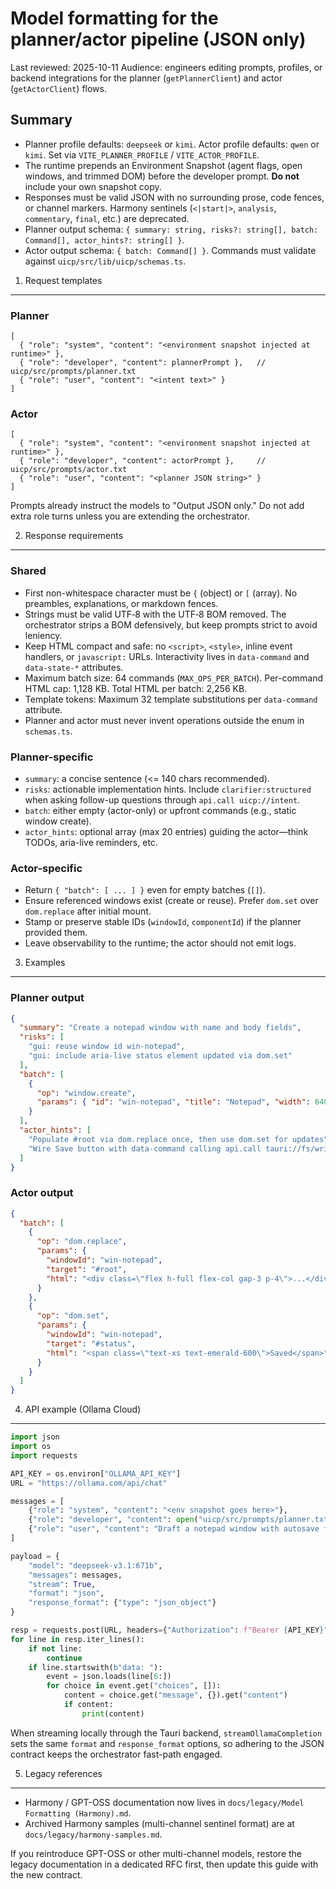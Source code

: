 Model formatting for the planner/actor pipeline (JSON only)
================================================================

Last reviewed: 2025-10-11
Audience: engineers editing prompts, profiles, or backend integrations for the planner (`getPlannerClient`) and actor (`getActorClient`) flows.

Summary
-------
- Planner profile defaults: `deepseek` or `kimi`. Actor profile defaults: `qwen` or `kimi`. Set via `VITE_PLANNER_PROFILE` / `VITE_ACTOR_PROFILE`.
- The runtime prepends an Environment Snapshot (agent flags, open windows, and trimmed DOM) before the developer prompt. **Do not** include your own snapshot copy.
- Responses must be valid JSON with no surrounding prose, code fences, or channel markers. Harmony sentinels (`<|start|>`, `analysis`, `commentary`, `final`, etc.) are deprecated.
- Planner output schema: `{ summary: string, risks?: string[], batch: Command[], actor_hints?: string[] }`.
- Actor output schema: `{ batch: Command[] }`. Commands must validate against `uicp/src/lib/uicp/schemas.ts`.

1. Request templates
--------------------

### Planner
```
[
  { "role": "system", "content": "<environment snapshot injected at runtime>" },
  { "role": "developer", "content": plannerPrompt },   // uicp/src/prompts/planner.txt
  { "role": "user", "content": "<intent text>" }
]
```

### Actor
```
[
  { "role": "system", "content": "<environment snapshot injected at runtime>" },
  { "role": "developer", "content": actorPrompt },     // uicp/src/prompts/actor.txt
  { "role": "user", "content": "<planner JSON string>" }
]
```

Prompts already instruct the models to "Output JSON only." Do not add extra role turns unless you are extending the orchestrator.

2. Response requirements
------------------------

### Shared
- First non-whitespace character must be `{` (object) or `[` (array). No preambles, explanations, or markdown fences.
- Strings must be valid UTF‑8 with the UTF‑8 BOM removed. The orchestrator strips a BOM defensively, but keep prompts strict to avoid leniency.
- Keep HTML compact and safe: no `<script>`, `<style>`, inline event handlers, or `javascript:` URLs. Interactivity lives in `data-command` and `data-state-*` attributes.
- Maximum batch size: 64 commands (`MAX_OPS_PER_BATCH`). Per-command HTML cap: 1,128 KB. Total HTML per batch: 2,256 KB.
- Template tokens: Maximum 32 template substitutions per `data-command` attribute.
- Planner and actor must never invent operations outside the enum in `schemas.ts`.

### Planner-specific
- `summary`: a concise sentence (<= 140 chars recommended).
- `risks`: actionable implementation hints. Include `clarifier:structured` when asking follow-up questions through `api.call uicp://intent`.
- `batch`: either empty (actor-only) or upfront commands (e.g., static window create).
- `actor_hints`: optional array (max 20 entries) guiding the actor—think TODOs, aria-live reminders, etc.

### Actor-specific
- Return `{ "batch": [ ... ] }` even for empty batches (`[]`).
- Ensure referenced windows exist (create or reuse). Prefer `dom.set` over `dom.replace` after initial mount.
- Stamp or preserve stable IDs (`windowId`, `componentId`) if the planner provided them.
- Leave observability to the runtime; the actor should not emit logs.

3. Examples
-----------

### Planner output
```json
{
  "summary": "Create a notepad window with name and body fields",
  "risks": [
    "gui: reuse window id win-notepad",
    "gui: include aria-live status element updated via dom.set"
  ],
  "batch": [
    {
      "op": "window.create",
      "params": { "id": "win-notepad", "title": "Notepad", "width": 640, "height": 480 }
    }
  ],
  "actor_hints": [
    "Populate #root via dom.replace once, then use dom.set for updates",
    "Wire Save button with data-command calling api.call tauri://fs/writeTextFile"
  ]
}
```

### Actor output
```json
{
  "batch": [
    {
      "op": "dom.replace",
      "params": {
        "windowId": "win-notepad",
        "target": "#root",
        "html": "<div class=\"flex h-full flex-col gap-3 p-4\">...</div>"
      }
    },
    {
      "op": "dom.set",
      "params": {
        "windowId": "win-notepad",
        "target": "#status",
        "html": "<span class=\"text-xs text-emerald-600\">Saved</span>"
      }
    }
  ]
}
```

4. API example (Ollama Cloud)
-----------------------------

```python
import json
import os
import requests

API_KEY = os.environ["OLLAMA_API_KEY"]
URL = "https://ollama.com/api/chat"

messages = [
    {"role": "system", "content": "<env snapshot goes here>"},
    {"role": "developer", "content": open("uicp/src/prompts/planner.txt").read().strip()},
    {"role": "user", "content": "Draft a notepad window with autosave feedback."}
]

payload = {
    "model": "deepseek-v3.1:671b",
    "messages": messages,
    "stream": True,
    "format": "json",
    "response_format": {"type": "json_object"}
}

resp = requests.post(URL, headers={"Authorization": f"Bearer {API_KEY}"}, json=payload, stream=True)
for line in resp.iter_lines():
    if not line:
        continue
    if line.startswith(b"data: "):
        event = json.loads(line[6:])
        for choice in event.get("choices", []):
            content = choice.get("message", {}).get("content")
            if content:
                print(content)
```

When streaming locally through the Tauri backend, `streamOllamaCompletion` sets the same `format` and `response_format` options, so adhering to the JSON contract keeps the orchestrator fast-path engaged.

5. Legacy references
--------------------

- Harmony / GPT-OSS documentation now lives in `docs/legacy/Model Formatting (Harmony).md`.
- Archived Harmony samples (multi-channel sentinel format) are at `docs/legacy/harmony-samples.md`.

If you reintroduce GPT-OSS or other multi-channel models, restore the legacy documentation in a dedicated RFC first, then update this guide with the new contract.
